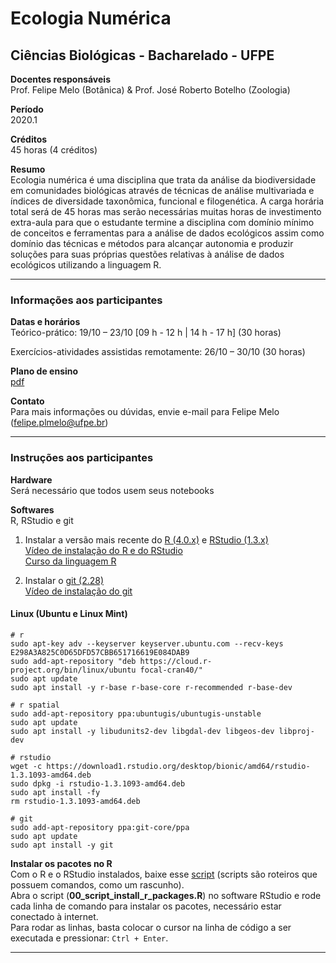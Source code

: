 # Ecologia Numérica

## Ciências Biológicas - Bacharelado - UFPE

**Docentes responsáveis** <br>
Prof. Felipe Melo (Botânica) & Prof. José Roberto Botelho (Zoologia)

**Período** <br>2020.1

**Créditos** <br>
45 horas (4 créditos)


**Resumo** <br>Ecologia numérica é uma disciplina que trata da análise da biodiversidade em comunidades biológicas através
de técnicas de análise multivariada e índices de diversidade taxonômica, funcional e filogenética. A carga horária total será de 45 horas mas serão necessárias muitas horas de investimento extra-aula para que o estudante termine a disciplina com domínio mínimo de conceitos e ferramentas para a análise de dados ecológicos assim como domínio das técnicas e métodos para alcançar autonomia e produzir soluções para suas próprias questões relativas à análise de dados ecológicos utilizando a linguagem R.

---

### Informações aos participantes

**Datas e horários** <br>
Teórico-prático: 19/10 – 23/10 [09 h - 12 h | 14 h - 17 h] (30 horas)

Exercícios-atividades assistidas remotamente: 26/10 – 30/10 (30 horas)

**Plano de ensino** <br> 
[pdf](https://github.com/fplmelo/ecologia_numerica/blob/main/00_plano_ensino.pdf)

**Contato** <br>
Para mais informações ou dúvidas, envie e-mail para Felipe Melo (felipe.plmelo@ufpe.br)

---

### Instruções aos participantes

**Hardware** <br>
Será necessário que todos usem seus notebooks

**Softwares**<br>
R, RStudio e git <br>

1. Instalar a versão mais recente do [R (4.0.x)](https://www.r-project.org) e [RStudio (1.3.x)](https://www.rstudio.com) <br>
   [Vídeo de instalação do R e do RStudio](https://youtu.be/l1bWvZMNMCM) <br>
   [Curso da linguagem R](https://www.youtube.com/playlist?list=PLucm8g_ezqNq0RMHvzZ8M32xhopFhmsr6)

   

2. Instalar o [git (2.28)](https://git-scm.com/downloads)<br>
   [Vídeo de instalação do git](https://youtu.be/QSfHNEiBd2k) <br>

#### Linux (Ubuntu e Linux Mint)

```
# r
sudo apt-key adv --keyserver keyserver.ubuntu.com --recv-keys E298A3A825C0D65DFD57CBB651716619E084DAB9
sudo add-apt-repository "deb https://cloud.r-project.org/bin/linux/ubuntu focal-cran40/"
sudo apt update
sudo apt install -y r-base r-base-core r-recommended r-base-dev

# r spatial
sudo add-apt-repository ppa:ubuntugis/ubuntugis-unstable
sudo apt update
sudo apt install -y libudunits2-dev libgdal-dev libgeos-dev libproj-dev

# rstudio
wget -c https://download1.rstudio.org/desktop/bionic/amd64/rstudio-1.3.1093-amd64.deb
sudo dpkg -i rstudio-1.3.1093-amd64.deb
sudo apt install -fy
rm rstudio-1.3.1093-amd64.deb

# git
sudo add-apt-repository ppa:git-core/ppa 
sudo apt update
sudo apt install -y git

```

**Instalar os pacotes no R** <br>
Com o R e o RStudio instalados, baixe esse [script](https://github.com/mauriciovancine/disciplina-analise-geoespacial-r/blob/master/02_scripts/00_script_install_packages.R) (scripts são roteiros que possuem comandos, como um rascunho). <br>
Abra o script (**00_script_install_r_packages.R**) no software RStudio e rode cada linha de comando para instalar os pacotes, necessário estar conectado à internet. <br>
Para rodar as linhas, basta colocar o cursor na linha de código a ser executada e pressionar: `Ctrl + Enter`.


---
